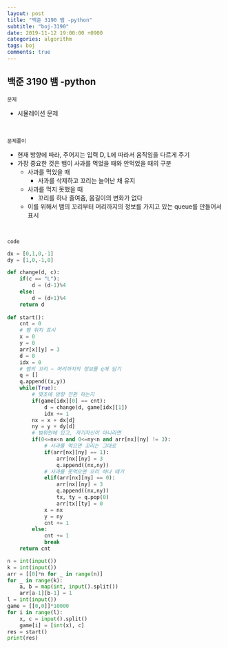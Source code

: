 ```yaml
---
layout: post
title: "백준 3190 뱀 -python"
subtitle: "boj-3190"
date: 2019-11-12 19:00:00 +0900
categories: algorithm
tags: boj
comments: true
---
```


## 백준 3190 뱀 -python

`문제`

- 시뮬레이션 문제

<br>

`문제풀이`

- 현재 방향에 따라, 주어지는 입력 D, L에 따라서 움직임을 다르게 주기
- 가장 중요한 것은 뱀이 사과를 먹었을 때와 안먹었을 때의 구분
  - 사과를 먹었을 때
    - 사과를 삭제하고 꼬리는 늘어난 채 유지
  - 사과를 먹지 못했을 때
    - 꼬리를 하나 줄여줌, 몸길이의 변화가 없다
  - 이를 위해서 뱀의 꼬리부터 머리까지의 정보를 가지고 있는 queue를 만들어서 표시

<br>

`code`

```python
dx = [0,1,0,-1]
dy = [1,0,-1,0]

def change(d, c):
    if(c == "L"):
        d = (d-1)%4
    else:
        d = (d+1)%4
    return d
        
def start():
    cnt = 0
    # 뱀 위치 표시
    x = 0
    y = 0
    arr[x][y] = 3
    d = 0
    idx = 0
    # 뱀의 꼬리 ~ 머리까지의 정보를 q에 담기
    q = []
    q.append((x,y))
    while(True):
        # 몇초에 방향 전환 하는지
        if(game[idx][0] == cnt):
            d = change(d, game[idx][1])
            idx += 1
        nx = x + dx[d]
        ny = y + dy[d]
        # 범위안에 있고, 자기자신이 아니라면
        if(0<=nx<n and 0<=ny<n and arr[nx][ny] != 3):
            # 사과를 먹으면 꼬리는 그대로
            if(arr[nx][ny] == 1):
                arr[nx][ny] = 3
                q.append((nx,ny))
            # 사과를 못먹으면 꼬리 하나 떼기
            elif(arr[nx][ny] == 0):
                arr[nx][ny] = 3
                q.append((nx,ny))
                tx, ty = q.pop(0)
                arr[tx][ty] = 0
            x = nx
            y = ny
            cnt += 1
        else:
            cnt += 1
            break
    return cnt

n = int(input())
k = int(input())
arr = [[0]*n for _ in range(n)]
for _ in range(k):
    a, b = map(int, input().split())
    arr[a-1][b-1] = 1
l = int(input())
game = [[0,0]]*10000
for i in range(l):
    x, c = input().split()
    game[i] = [int(x), c]
res = start()
print(res)
```



